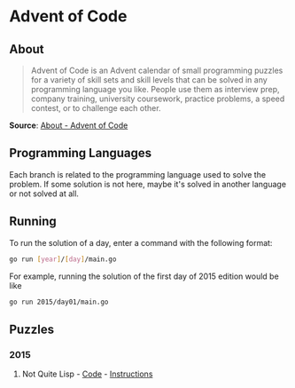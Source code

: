 # Advent of Code

## About

> Advent of Code is an Advent calendar of small programming puzzles for a
> variety of skill sets and skill levels that can be solved in any programming
> language you like. People use them as interview prep, company training,
> university coursework, practice problems, a speed contest, or to challenge
> each other.

**Source**: [About - Advent of Code](https://adventofcode.com/2024/about)

## Programming Languages

Each branch is related to the programming language used to solve the problem. If
some solution is not here, maybe it's solved in another language or not solved
at all.

## Running

To run the solution of a day, enter a command with the following format:

```bash
go run [year]/[day]/main.go
```

For example, running the solution of the first day of 2015 edition would be like

```bash
go run 2015/day01/main.go
```

## Puzzles

### 2015

1. Not Quite Lisp - [Code](2015/day01/main.go) -
   [Instructions](https://adventofcode.com/2015/day/1)
